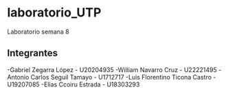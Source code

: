 # laboratorio_UTP
Laboratorio semana 8
## Integrantes
-Gabriel Zegarra López - U20204935
-William Navarro Cruz - U22221495
-Antonio Carlos Seguil Tamayo - U1712717
-Luis Florentino Ticona Castro - U19207085
-Elias Ccoiru Estrada - U18303293
